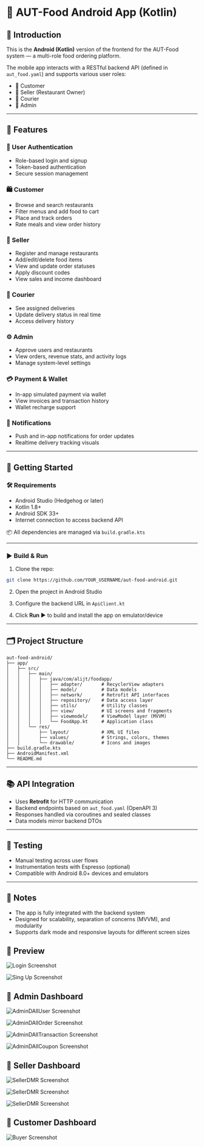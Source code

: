 # 📱 AUT-Food Android App (Kotlin)

## 📌 Introduction

This is the **Android (Kotlin)** version of the frontend for the AUT-Food system — a multi-role food ordering platform.

The mobile app interacts with a RESTful backend API (defined in `aut_food.yaml`) and supports various user roles:

- 🛒 Customer
- 🏪 Seller (Restaurant Owner)
- 🚚 Courier
- 🔧 Admin

---

## 🧩 Features

### 🔐 User Authentication
- Role-based login and signup
- Token-based authentication
- Secure session management

### 🛍️ Customer
- Browse and search restaurants
- Filter menus and add food to cart
- Place and track orders
- Rate meals and view order history

### 🏪 Seller
- Register and manage restaurants
- Add/edit/delete food items
- View and update order statuses
- Apply discount codes
- View sales and income dashboard

### 🚚 Courier
- See assigned deliveries
- Update delivery status in real time
- Access delivery history

### ⚙️ Admin
- Approve users and restaurants
- View orders, revenue stats, and activity logs
- Manage system-level settings

### 💳 Payment & Wallet
- In-app simulated payment via wallet
- View invoices and transaction history
- Wallet recharge support

### 📲 Notifications
- Push and in-app notifications for order updates
- Realtime delivery tracking visuals

---

## 🚀 Getting Started

### 🛠️ Requirements

- Android Studio (Hedgehog or later)
- Kotlin 1.8+
- Android SDK 33+
- Internet connection to access backend API

📦 All dependencies are managed via `build.gradle.kts`

---

### ▶️ Build & Run

1. Clone the repo:

```bash
git clone https://github.com/YOUR_USERNAME/aut-food-android.git
```

2. Open the project in Android Studio

3. Configure the backend URL in `ApiClient.kt`

4. Click **Run ▶️** to build and install the app on emulator/device

---

## 🗂️ Project Structure

```
aut-food-android/
├── app/
│   ├── src/
│   │   ├── main/
│   │   │   ├── java/com/alijt/foodapp/
│   │   │   │   ├── adapter/       # RecyclerView adapters
│   │   │   │   ├── model/         # Data models
│   │   │   │   ├── network/       # Retrofit API interfaces
│   │   │   │   ├── repository/    # Data access layer
│   │   │   │   ├── utils/         # Utility classes
│   │   │   │   ├── view/          # UI screens and fragments
│   │   │   │   ├── viewmodel/     # ViewModel layer (MVVM)
│   │   │   │   └── FoodApp.kt     # Application class
│   │   └── res/
│   │       ├── layout/            # XML UI files
│   │       ├── values/            # Strings, colors, themes
│   │       └── drawable/          # Icons and images
├── build.gradle.kts
├── AndroidManifest.xml
└── README.md
```


---

## 📚 API Integration

- Uses **Retrofit** for HTTP communication
- Backend endpoints based on `aut_food.yaml` (OpenAPI 3)
- Responses handled via coroutines and sealed classes
- Data models mirror backend DTOs

---

## 🧪 Testing

- Manual testing across user flows
- Instrumentation tests with Espresso (optional)
- Compatible with Android 8.0+ devices and emulators

---

## 📣 Notes

- The app is fully integrated with the backend system
- Designed for scalability, separation of concerns (MVVM), and modularity
- Supports dark mode and responsive layouts for different screen sizes



## 📸 Preview



![Login Screenshot](./app/src/main/res/drawable/LoginSC.png)



![Sing Up Screenshot](./app/src/main/res/drawable/RegisterSC.png)


## 🔧 Admin Dashboard

![AdminDAllUser Screenshot](./app/src/main/res/drawable/AdminDSC.png)



![AdminDAllOrder Screenshot](./app/src/main/res/drawable/AdminDOrder.png)



![AdminDAllTransaction Screenshot](./app/src/main/res/drawable/adminTransaction.png)




![AdminDAllCoupon Screenshot](./app/src/main/res/drawable/adminCoupon.png)


## 🏪 Seller Dashboard


![SellerDMR Screenshot](./app/src/main/res/drawable/SellerDR.png)



![SellerDMR Screenshot](./app/src/main/res/drawable/SellerDOrder.png)


![SellerDMR Screenshot](./app/src/main/res/drawable/SellerDProfile.png)


## 🛒 Customer Dashboard


![Buyer Screenshot](./app/src/main/res/drawable/BuerD.png)
